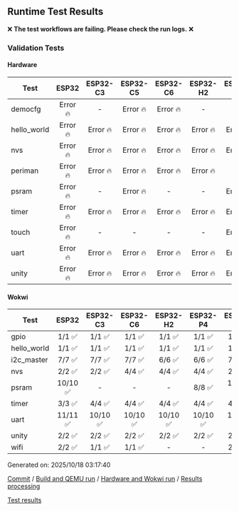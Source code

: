 ## Runtime Test Results

:x: **The test workflows are failing. Please check the run logs.** :x:

### Validation Tests

#### Hardware

Test|ESP32|ESP32-C3|ESP32-C5|ESP32-C6|ESP32-H2|ESP32-P4|ESP32-S2|ESP32-S3
-|:-:|:-:|:-:|:-:|:-:|:-:|:-:|:-:
democfg|Error :fire:|-|Error :fire:|Error :fire:|-|-|Error :fire:|Error :fire:
hello_world|Error :fire:|Error :fire:|Error :fire:|Error :fire:|Error :fire:|Error :fire:|Error :fire:|Error :fire:
nvs|Error :fire:|Error :fire:|Error :fire:|Error :fire:|Error :fire:|Error :fire:|Error :fire:|Error :fire:
periman|Error :fire:|Error :fire:|Error :fire:|Error :fire:|Error :fire:|-|Error :fire:|Error :fire:
psram|Error :fire:|-|Error :fire:|-|-|Error :fire:|Error :fire:|Error :fire:
timer|Error :fire:|Error :fire:|Error :fire:|Error :fire:|Error :fire:|Error :fire:|Error :fire:|Error :fire:
touch|Error :fire:|-|-|-|-|Error :fire:|Error :fire:|Error :fire:
uart|Error :fire:|Error :fire:|Error :fire:|Error :fire:|Error :fire:|Error :fire:|Error :fire:|Error :fire:
unity|Error :fire:|Error :fire:|Error :fire:|Error :fire:|Error :fire:|Error :fire:|Error :fire:|Error :fire:

#### Wokwi

Test|ESP32|ESP32-C3|ESP32-C6|ESP32-H2|ESP32-P4|ESP32-S2|ESP32-S3
-|:-:|:-:|:-:|:-:|:-:|:-:|:-:
gpio|1/1 :white_check_mark:|1/1 :white_check_mark:|1/1 :white_check_mark:|1/1 :white_check_mark:|1/1 :white_check_mark:|1/1 :white_check_mark:|1/1 :white_check_mark:
hello_world|1/1 :white_check_mark:|1/1 :white_check_mark:|1/1 :white_check_mark:|1/1 :white_check_mark:|1/1 :white_check_mark:|1/1 :white_check_mark:|1/1 :white_check_mark:
i2c_master|7/7 :white_check_mark:|7/7 :white_check_mark:|7/7 :white_check_mark:|6/6 :white_check_mark:|6/6 :white_check_mark:|7/7 :white_check_mark:|7/7 :white_check_mark:
nvs|2/2 :white_check_mark:|2/2 :white_check_mark:|4/4 :white_check_mark:|4/4 :white_check_mark:|4/4 :white_check_mark:|2/2 :white_check_mark:|3/3 :white_check_mark:
psram|10/10 :white_check_mark:|-|-|-|8/8 :white_check_mark:|10/10 :white_check_mark:|10/10 :white_check_mark:
timer|3/3 :white_check_mark:|4/4 :white_check_mark:|4/4 :white_check_mark:|4/4 :white_check_mark:|4/4 :white_check_mark:|4/4 :white_check_mark:|4/4 :white_check_mark:
uart|11/11 :white_check_mark:|10/10 :white_check_mark:|10/10 :white_check_mark:|10/10 :white_check_mark:|10/10 :white_check_mark:|10/10 :white_check_mark:|10/10 :white_check_mark:
unity|2/2 :white_check_mark:|2/2 :white_check_mark:|2/2 :white_check_mark:|2/2 :white_check_mark:|2/2 :white_check_mark:|2/2 :white_check_mark:|2/2 :white_check_mark:
wifi|2/2 :white_check_mark:|1/1 :white_check_mark:|1/1 :white_check_mark:|-|-|2/2 :white_check_mark:|3/3 :white_check_mark:


Generated on: 2025/10/18 03:17:40

[Commit](https://github.com/espressif/arduino-esp32/commit/8db8b55982bd637ba06996da429f954a13ac95f7) / [Build and QEMU run](https://github.com/espressif/arduino-esp32/actions/runs/18609844184) / [Hardware and Wokwi run](https://github.com/espressif/arduino-esp32/actions/runs/18609911184) / [Results processing](https://github.com/espressif/arduino-esp32/actions/runs/18609975537)

[Test results](https://github.com/espressif/arduino-esp32/runs/53066585750)
